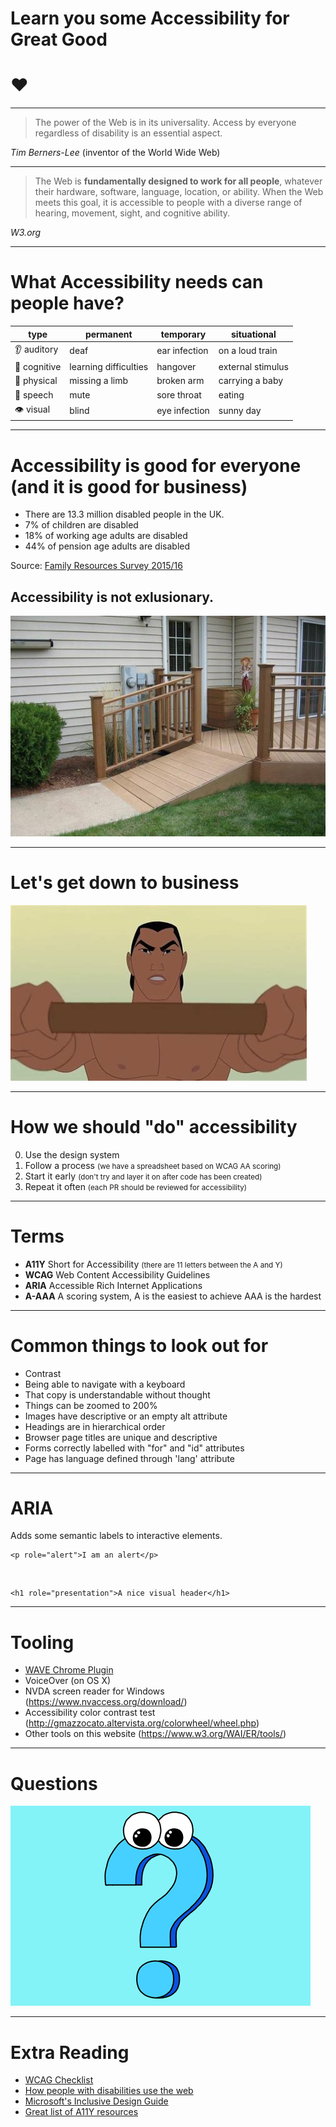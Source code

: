 <!-- 
$theme: default 
page_number: true
footer: A Barnardo's Lunch and Learn Production
-->

# Learn you some Accessibility for Great Good

# :heart:

---


> The power of the Web is in its universality. 
Access by everyone regardless of disability is an essential aspect.

<cite>Tim Berners-Lee</cite> (inventor of the World Wide Web)

---

> The Web is **fundamentally designed to work for all people**, whatever their hardware, software, language, location, or ability. When the Web meets this goal, it is accessible to people with a diverse range of hearing, movement, sight, and cognitive ability.

<cite>W3.org</cite>


---

# What Accessibility needs can people have?

| type | permanent | temporary | situational |
|------|-----------|-----------|-------------|
|:ear: auditory | deaf | ear infection | on a loud train |
|:thought_balloon: cognitive | learning difficulties | hangover | external stimulus |
|:muscle: physical | missing a limb | broken arm | carrying a baby |
|:lips: speech | mute | sore throat | eating |
|:eye: visual | blind | eye infection | sunny day |

---
<!-- *footer: https://www.improvenet.com/a/how-to-a-build-wheelchair-ramp -->

# Accessibility is good for everyone (and it is good for business)

* There are 13.3 million disabled people in the UK.
* 7% of children are disabled 
* 18% of working age adults are disabled
* 44% of pension age adults are disabled

Source: [Family Resources Survey 2015/16](https://www.gov.uk/government/statistics/family-resources-survey-financial-year-201516)

## Accessibility is not exlusionary.

![bg](images/small-ramp.jpg)

---
<!-- *footer: http://destroywritersblock.blogspot.com/2015/03/beating-academic-block-part-2-of.html -->

# Let's get down to business

![bg](images/mulan.jpeg)

---

# How we should "do" accessibility

0. Use the design system
1. Follow a process <small>(we have a spreadsheet based on WCAG AA scoring)</small>
2. Start it early <small>(don't try and layer it on after code has been created)</small>
3. Repeat it often <small>(each PR should be reviewed for accessibility)</small>


---

# Terms

* **A11Y** Short for Accessibility <small>(there are 11 letters between the A and Y)</small>
* **WCAG** Web Content Accessibility Guidelines
* **ARIA** Accessible Rich Internet Applications
* **A-AAA** A scoring system, A is the easiest to achieve AAA is the hardest

---

# Common things to look out for

* Contrast
* Being able to navigate with a keyboard
* That copy is understandable without thought
* Things can be zoomed to 200%
* Images have descriptive or an empty alt attribute
* Headings are in hierarchical order
* Browser page titles are unique and descriptive
* Forms correctly labelled with "for" and "id" attributes
* Page has language defined through 'lang' attribute

---

# ARIA

Adds some semantic labels to interactive elements.

```
<p role="alert">I am an alert</p>
```
<br />

```
<h1 role="presentation">A nice visual header</h1>
```

---

# Tooling

* [WAVE Chrome Plugin](https://chrome.google.com/webstore/detail/wave-evaluation-tool/jbbplnpkjmmeebjpijfedlgcdilocofh)
* VoiceOver (on OS X)
* NVDA screen reader for Windows (https://www.nvaccess.org/download/)
* Accessibility color contrast test (http://gmazzocato.altervista.org/colorwheel/wheel.php)
* Other tools on this website (https://www.w3.org/WAI/ER/tools/)

---
<!-- *footer: https://giphy.com/gifs/studiosoriginals-gilphabet-xTiN0IuPQxRqzxodZm -->

# Questions

![bg](images/questions.gif)

---

# Extra Reading

* [WCAG Checklist](https://www.w3.org/WAI/WCAG20/quickref/)
* [How people with disabilities use the web](https://www.w3.org/WAI/intro/people-use-web/Overview)
* [Microsoft's Inclusive Design Guide](https://www.microsoft.com/en-us/design/inclusive)
* [Great list of A11Y resources](https://a11yproject.com/resources.html)
